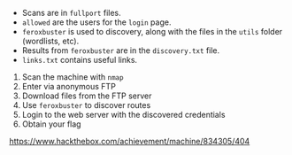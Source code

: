 - Scans are in `fullport` files.
- `allowed` are the users for the `login` page.
- `feroxbuster` is used to discovery, along with the files in the `utils` folder (wordlists, etc).
- Results from `feroxbuster` are in the `discovery.txt` file.
- `links.txt` contains useful links.

1. Scan the machine with `nmap`
2. Enter via anonymous FTP
3. Download files from the FTP server
4. Use `feroxbuster` to discover routes
5. Login to the web server with the discovered credentials
6. Obtain your flag

https://www.hackthebox.com/achievement/machine/834305/404